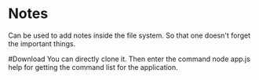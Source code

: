 # Notes
Can be used to add notes inside the file system.
So that one doesn't forget the important things.

#Download
You can directly clone it.
Then enter the command
node app.js help
for getting the command list for the application.
